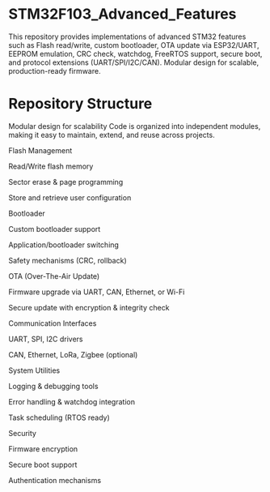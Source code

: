 # STM32F103_Advanced_Features
This repository provides implementations of advanced STM32 features such as Flash read/write, custom bootloader, OTA update via ESP32/UART, EEPROM emulation, CRC check, watchdog, FreeRTOS support, secure boot, and protocol extensions (UART/SPI/I2C/CAN). Modular design for scalable, production-ready firmware.

# Repository Structure

Modular design for scalability
Code is organized into independent modules, making it easy to maintain, extend, and reuse across projects.

Flash Management

Read/Write flash memory

Sector erase & page programming

Store and retrieve user configuration

Bootloader

Custom bootloader support

Application/bootloader switching

Safety mechanisms (CRC, rollback)

OTA (Over-The-Air Update)

Firmware upgrade via UART, CAN, Ethernet, or Wi-Fi

Secure update with encryption & integrity check

Communication Interfaces

UART, SPI, I2C drivers

CAN, Ethernet, LoRa, Zigbee (optional)

System Utilities

Logging & debugging tools

Error handling & watchdog integration

Task scheduling (RTOS ready)

Security

Firmware encryption

Secure boot support

Authentication mechanisms 
